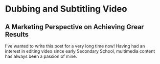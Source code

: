 <!--
page_title: Dubbing and Subbing Video Content: A Marketing Perspective
page_description: Sharing tips and tricks for dubbing over, or adding subtitles to video content, from a Markering point of view.
page_status: draft
page_date: 2021/12/05
-->

# Dubbing and Subtitling Video

## A Marketing Perspective on Achieving Grear Results 

I've wanted to write this post for a very long time now! Having had an interest in editing video since early Secondary School, multimedia content has always been a passion of mine. 
